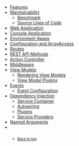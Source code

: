 <nav data-spy="affix" data-offset-top="286" id="sidebar" role="navigation">
    <ul class="nav nav-pills nav-stacked">
        <li role="presentation"><a href="#features">Features</a></li>
        <li role="presentation">
            <a href="#maintainability">Maintainability</a>
            <ul class="nav nav-pills nav-stacked">
                <li role="presentation"><a href="#benchmark">Benchmark</a></li>
                <li role="presentation"><a href="#source-lines-of-code">Source Lines of Code</a></li>
            </ul>
        </li>
        <li role="presentation">
            <a href="#web-application">Web Application</a>
        </li>
        <li role="presentation">
            <a href="#console-application">Console Application</a>
        </li>
        <li role="presentation">
            <a href="#environment-aware">Environment Aware</a>
        </li>
        <li role="presentation"><a href="#configuration-and-arrayaccess">Configuration and ArrayAccess</a></li>
        <li role="presentation"><a href="#routes">Routes</a></li>
        <li role="presentation"><a href="#rest-api-methods">REST API Methods</a></li>
        <li role="presentation"><a href="#action-controller">Action Controller</a></li>
        <li role="presentation"><a href="#middleware">Middleware</a></li>
        <li role="presentation">
            <a href="#view-models">View Models</a>
            <ul class="nav nav-pills nav-stacked">
                <li role="presentation"><a href="#rendering-view-models">Rendering View Models</a></li>
                <li role="presentation"><a href="#view-model-plugins">View Model Plugins</a></li>        
            </ul>
        </li>
        <li role="presentation">
            <a href="#events">Events</a>
            <ul class="nav nav-pills nav-stacked">
                <li role="presentation"><a href="#event-configuration">Event Configuration</a></li>
            </ul>
        </li>
        <li role="presentation">
            <a href="#dependency-injection">Dependency Injection</a>
            <ul class="nav nav-pills nav-stacked">
                <li role="presentation"><a href="#service-container">Service Container</a></li>
                <li role="presentation"><a href="#autowiring">Autowiring</a></li>
                <li role="presentation"><a href="#plugins">Plugins</a></li>
                <li role="presentation"><a href="#service-providers">Service Providers</a></li>
            </ul>
        </li>    
        <li role="presentation">
            <a href="#named-arguments">Named Arguments</a>
        </li>
        <li role="presentation">
            <ul class="nav nav-pills nav-stacked" style="margin-top:20px;">
                <li role="presentation"><a href="#"><small class="text-muted">Back to top</small></a></li>
            </ul>
        </li>
    </ul>
</nav>
